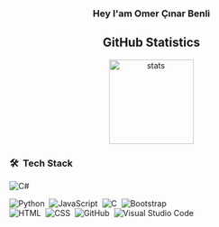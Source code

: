 <h3 align="center">Hey I'am Omer Çınar Benli</h3>

<h2 align="center">GitHub Statistics</h2>
<p align="center">
  <img src="https://github-readme-stats.vercel.app/api?username=CinarBenli&count_private=true&show_icons=true&theme=onedark&hide_border=true" width="%100" height="150px" alt="stats" />

### 🛠 &nbsp;Tech Stack

 ![C#](https://img.shields.io/badge/c%23-%23239120.svg?style=for-the-badge&logo=c-sharp&logoColor=white)

![Python](https://img.shields.io/badge/-Python-05122A?style=flat&logo=python)&nbsp;
![JavaScript](https://img.shields.io/badge/-JavaScript-05122A?style=flat&logo=javascript)&nbsp;
![C](https://img.shields.io/badge/-C-05122A?style=flat&logo=C&logoColor=A8B9CC)&nbsp;
![Bootstrap](https://img.shields.io/badge/-Bootstrap-05122A?style=flat&logo=bootstrap&logoColor=563D7C)\
![HTML](https://img.shields.io/badge/-HTML-05122A?style=flat&logo=HTML5)&nbsp;
![CSS](https://img.shields.io/badge/-CSS-05122A?style=flat&logo=CSS3&logoColor=1572B6)&nbsp;
![GitHub](https://img.shields.io/badge/-GitHub-05122A?style=flat&logo=github)&nbsp;
![Visual Studio Code](https://img.shields.io/badge/-Visual%20Studio%20Code-05122A?style=flat&logo=visual-studio-code&logoColor=007ACC)&nbsp;
